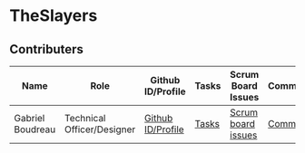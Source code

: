 # TheSlayers
## Contributers 
| Name          | Role          | Github ID/Profile | Tasks   | Scrum Board Issues | Commits |
| ------------- | ------------- | ----------------- | ------- | ------------------ | ------- |
| Gabriel Boudreau  | Technical Officer/Designer | [Github ID/Profile](https://github.com/Gabrielboudreau)| [Tasks](url) | [Scrum board issues](https://github.com/nadirahaddach/TheSlayers/projects/1?card_filter_query=assignee%3Agabrielboudreau) | [Commits]() |

